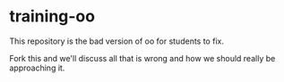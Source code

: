 # training-oo

This repository is the bad version of oo for students to fix.

Fork this and we'll discuss all that is wrong and how we should really be approaching it.
